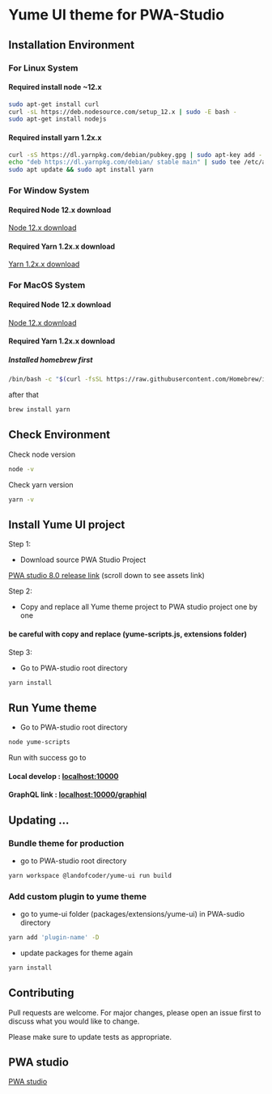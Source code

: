 # Yume UI theme for PWA-Studio

## Installation Environment

### For Linux System

#### Required install node ~12.x

```bash
sudo apt-get install curl
curl -sL https://deb.nodesource.com/setup_12.x | sudo -E bash -
sudo apt-get install nodejs
```


#### Required install yarn 1.2x.x

```bash
curl -sS https://dl.yarnpkg.com/debian/pubkey.gpg | sudo apt-key add -
echo "deb https://dl.yarnpkg.com/debian/ stable main" | sudo tee /etc/apt/sources.list.d/yarn.list
sudo apt update && sudo apt install yarn
```
### For Window System
#### Required Node 12.x download
[Node 12.x download](https://nodejs.org/dist/latest-v12.x/win-x64/node.exe)

#### Required Yarn 1.2x.x download
[Yarn 1.2x.x download](https://classic.yarnpkg.com/latest.msi)

### For MacOS System
#### Required Node 12.x download
[Node 12.x download](https://nodejs.org/dist/latest-v12.x/node-v12.20.0.pkg)

#### Required Yarn 1.2x.x download

##### Installed homebrew first

```bash
/bin/bash -c "$(curl -fsSL https://raw.githubusercontent.com/Homebrew/install/HEAD/install.sh)
```
after that
```bash
brew install yarn
```


## Check Environment

Check node version 
```bash
node -v 
```
Check yarn version 
```bash
yarn -v 
```


## Install Yume UI project

Step 1: 

- Download source PWA Studio Project


[PWA studio 8.0 release link](https://github.com/magento/pwa-studio) (scroll down to see assets link)

Step 2: 

- Copy and replace all Yume theme project to PWA studio project one by one

#### be careful with copy and replace (yume-scripts.js, extensions folder)



Step 3:
- Go to PWA-studio root directory
```bash
yarn install
```

## Run Yume theme
- Go to PWA-studio root directory
```bash
node yume-scripts
```

Run with success go to 

#### Local develop : [localhost:10000](http://localhost:10000)

#### GraphQL link : [localhost:10000/graphiql](http://localhost:10000/graphiql)


## Updating ... 

### Bundle theme for production
- go to PWA-studio root directory
```bash
yarn workspace @landofcoder/yume-ui run build
```

### Add custom plugin to yume theme
- go to yume-ui folder (packages/extensions/yume-ui) in PWA-sudio directory
```bash
yarn add 'plugin-name' -D
```
- update packages for theme again
```bash
yarn install
```


## Contributing
Pull requests are welcome. For major changes, please open an issue first to discuss what you would like to change.

Please make sure to update tests as appropriate.

## PWA studio
[PWA studio](https://github.com/magento/pwa-studio/blob/develop/LICENSE.txt)